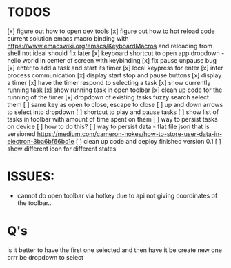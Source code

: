 # TODOS
[x] figure out how to open dev tools
[x] figure out how to hot reload code
    current solution emacs macro binding with
        https://www.emacswiki.org/emacs/KeyboardMacros
    and reloading from shell
    not ideal should fix later
[x] keyboard shortcut to open app dropdown
    - hello world in center of screen with keybinding
[x] fix pause unpause bug
[x] enter to add a task and start its timer
    [x] local keypress for enter
    [x] inter process communication
    [x] display start stop and pause buttons
    [x] display a timer
    [x] have the timer respond to selecting a task
        [x] show currently running task
[x] show running task in open toolbar
[x] clean up code for the running of the timer
[x] dropdown of existing tasks fuzzy search select them
[ ] same key as open to close, escape to close
[ ] up and down arrows to select into dropdown
[ ] shortcut to play and pause tasks
[ ] show list of tasks in toolbar with amount of time spent on them
[ ] way to persist tasks on device
    [ ] how to do this?
[ ] way to persist data - flat file json that is versioned
    https://medium.com/cameron-nokes/how-to-store-user-data-in-electron-3ba6bf66bc1e
[ ] clean up code and deploy finished version 0.1
[ ] show different icon for different states


# ISSUES:
- cannot do open toolbar via hotkey due to api not giving coordinates of the toolbar..

# Q's
is it better to have the first one selected and then have it be create new one orrr be dropdown to select
